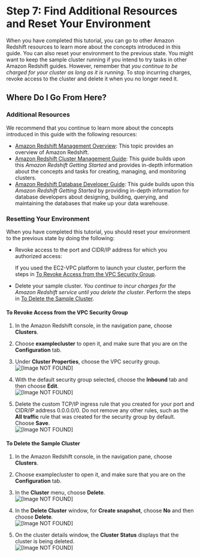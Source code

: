 # Step 7: Find Additional Resources and Reset Your Environment<a name="rs-gsg-clean-up-tasks"></a>

When you have completed this tutorial, you can go to other Amazon Redshift resources to learn more about the concepts introduced in this guide\. You can also reset your environment to the previous state\. You might want to keep the sample cluster running if you intend to try tasks in other Amazon Redshift guides\. However, remember that *you continue to be charged for your cluster as long as it is running*\. To stop incurring charges, revoke access to the cluster and delete it when you no longer need it\.

## Where Do I Go From Here?<a name="rs-gsg-where-do-i-go"></a>

### Additional Resources<a name="rs-gsg-additional-resources"></a>

We recommend that you continue to learn more about the concepts introduced in this guide with the following resources: 
+ [Amazon Redshift Management Overview](https://docs.aws.amazon.com/redshift/latest/mgmt/overview.html): This topic provides an overview of Amazon Redshift\.
+ [Amazon Redshift Cluster Management Guide](https://docs.aws.amazon.com/redshift/latest/mgmt/): This guide builds upon this *Amazon Redshift Getting Started* and provides in\-depth information about the concepts and tasks for creating, managing, and monitoring clusters\.
+ [Amazon Redshift Database Developer Guide](https://docs.aws.amazon.com/redshift/latest/dg/): This guide builds upon this *Amazon Redshift Getting Started* by providing in\-depth information for database developers about designing, building, querying, and maintaining the databases that make up your data warehouse\.

### Resetting Your Environment<a name="rs-gsg-reset-environment"></a>

When you have completed this tutorial, you should reset your environment to the previous state by doing the following: 
+ Revoke access to the port and CIDR/IP address for which you authorized access:

  If you used the EC2\-VPC platform to launch your cluster, perform the steps in [To Revoke Access from the VPC Security Group](#rs-gsg-how-to-revoke-access-vpc-security-group)\.
+ Delete your sample cluster\. *You continue to incur charges for the Amazon Redshift service until you delete the cluster*\. Perform the steps in [To Delete the Sample Cluster](#rs-gsg-how-to-delete-sample-cluster)\.

#### To Revoke Access from the VPC Security Group<a name="rs-gsg-how-to-revoke-access-vpc-security-group"></a>

1. In the Amazon Redshift console, in the navigation pane, choose **Clusters**\.

1. Choose **examplecluster** to open it, and make sure that you are on the **Configuration** tab\.

1. Under **Cluster Properties**, choose the VPC security group\.  
![\[Image NOT FOUND\]](http://docs.aws.amazon.com/redshift/latest/gsg/images/rs-gsg-clusters-config-vpc-security-group.png)

1. With the default security group selected, choose the **Inbound** tab and then choose **Edit**\.  
![\[Image NOT FOUND\]](http://docs.aws.amazon.com/redshift/latest/gsg/images/rs-gsg-security-vpc-security-group-edit.png)

1. Delete the custom TCP/IP ingress rule that you created for your port and CIDR/IP address 0\.0\.0\.0/0\. Do not remove any other rules, such as the **All traffic** rule that was created for the security group by default\. Choose **Save**\.  
![\[Image NOT FOUND\]](http://docs.aws.amazon.com/redshift/latest/gsg/images/rs-gsg-security-vpc-security-group-revoke.png)

#### To Delete the Sample Cluster<a name="rs-gsg-how-to-delete-sample-cluster"></a>

1. In the Amazon Redshift console, in the navigation pane, choose **Clusters**\.

1. Choose examplecluster to open it, and make sure that you are on the **Configuration** tab\.

1. In the **Cluster** menu, choose **Delete**\.  
![\[Image NOT FOUND\]](http://docs.aws.amazon.com/redshift/latest/gsg/images/rs-gsg-clusters-cluster-menu.png)

1. In the **Delete Cluster** window, for **Create snapshot**, choose **No** and then choose **Delete**\.  
![\[Image NOT FOUND\]](http://docs.aws.amazon.com/redshift/latest/gsg/images/rs-gsg-cluster-delete-final-snapshot.png)

1. On the cluster details window, the **Cluster Status** displays that the cluster is being deleted\.  
![\[Image NOT FOUND\]](http://docs.aws.amazon.com/redshift/latest/gsg/images/rs-gsg-clusters-config-delete-status.png)